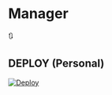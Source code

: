 # Manager
🔃

## DEPLOY (Personal)
[![Deploy](https://www.herokucdn.com/deploy/button.svg)](https://heroku.com/deploy?template=https://github.com/foodiemartmumbai/Manager)
